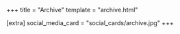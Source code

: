 +++
title = "Archive"
template = "archive.html"

[extra]
social_media_card = "social_cards/archive.jpg"
+++
